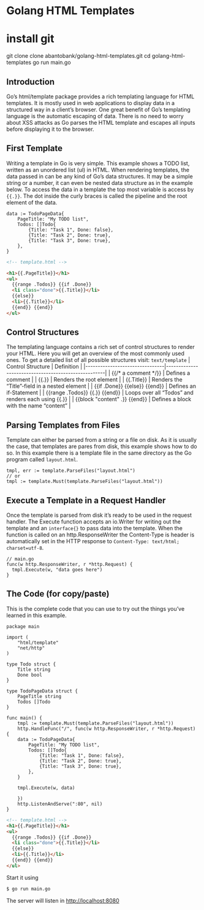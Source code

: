 # Golang HTML Templates
# install git
git clone clone abantobank/golang-html-templates.git
cd golang-html-templates
go run main.go
## Introduction

Go’s html/template package provides a rich templating language for HTML templates. It is mostly used in web applications to display data in a structured way in a client’s browser. One great benefit of Go’s templating language is the automatic escaping of data. There is no need to worry about XSS attacks as Go parses the HTML template and escapes all inputs before displaying it to the browser.




## First Template

Writing a template in Go is very simple. This example shows a TODO list, written as an unordered list (ul) in HTML. When rendering templates, the data passed in can be any kind of Go’s data structures. It may be a simple string or a number, it can even be nested data structure as in the example below. To access the data in a template the top most variable is access by `{{.}}`. The dot inside the curly braces is called the pipeline and the root element of the data.

```golang
data := TodoPageData{
    PageTitle: "My TODO list",
    Todos: []Todo{
        {Title: "Task 1", Done: false},
        {Title: "Task 2", Done: true},
        {Title: "Task 3", Done: true},
    },
}
```

```html
<!-- template.html -->

<h1>{{.PageTitle}}</h1>
<ul>
  {{range .Todos}} {{if .Done}}
  <li class="done">{{.Title}}</li>
  {{else}}
  <li>{{.Title}}</li>
  {{end}} {{end}}
</ul>
```

## Control Structures

The templating language contains a rich set of control structures to render your HTML. Here you will get an overview of the most commonly used ones. To get a detailed list of all possible structures visit: `text/template`
| Control Structure | Definition |
|--------------------------------|-----------------------------------------------------|
| {{/* a comment */}} | Defines a comment |
| {{.}} | Renders the root element |
| {{.Title}} | Renders the “Title”-field in a nested element |
| {{if .Done}} {{else}} {{end}} | Defines an if-Statement |
| {{range .Todos}} {{.}} {{end}} | Loops over all “Todos” and renders each using {{.}} |
| {{block "content" .}} {{end}} | Defines a block with the name “content” |

## Parsing Templates from Files

Template can either be parsed from a string or a file on disk. As it is usually the case, that templates are pares from disk, this example shows how to do so. In this example there is a template file in the same directory as the Go program called `layout.html`.

```golang
tmpl, err := template.ParseFiles("layout.html")
// or
tmpl := template.Must(template.ParseFiles("layout.html"))
```

## Execute a Template in a Request Handler

Once the template is parsed from disk it’s ready to be used in the request handler. The Execute function accepts an io.Writer for writing out the template and an `interface{}` to pass data into the template. When the function is called on an http.ResponseWriter the Content-Type is header is automatically set in the HTTP response to `Content-Type: text/html; charset=utf-8`.

```golang
// main.go
func(w http.ResponseWriter, r *http.Request) {
  tmpl.Execute(w, "data goes here")
}
```

## The Code (for copy/paste)

This is the complete code that you can use to try out the things you’ve learned in this example.

```golang
package main

import (
    "html/template"
    "net/http"
)

type Todo struct {
    Title string
    Done bool
}

type TodoPageData struct {
    PageTitle string
    Todos []Todo
}

func main() {
    tmpl := template.Must(template.ParseFiles("layout.html"))
    http.HandleFunc("/", func(w http.ResponseWriter, r *http.Request) {
    data := TodoPageData{
        PageTitle: "My TODO list",
        Todos: []Todo{
            {Title: "Task 1", Done: false},
            {Title: "Task 2", Done: true},
            {Title: "Task 3", Done: true},
        },
    }

    tmpl.Execute(w, data)

    })
    http.ListenAndServe(":80", nil)
}
```

```html
<!-- template.html -->
<h1>{{.PageTitle}}</h1>
<ul>
  {{range .Todos}} {{if .Done}}
  <li class="done">{{.Title}}</li>
  {{else}}
  <li>{{.Title}}</li>
  {{end}} {{end}}
</ul>
```

Start it using

```bash
$ go run main.go
```

The server will listen in [http://localhost:8080](http://localhost:8080)
